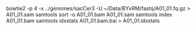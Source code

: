 bowtie2 -p 4 -x ../genomes/sacCer3 -U ~/Data/BYxRM/fastq/A01_01.fq.gz > A01_01.sam 
samtools sort -o A01_01.bam A01_01.sam
samtools index A01_01.bam
samtools idxstats A01_01.bam.bai > A01_01.idxstats
